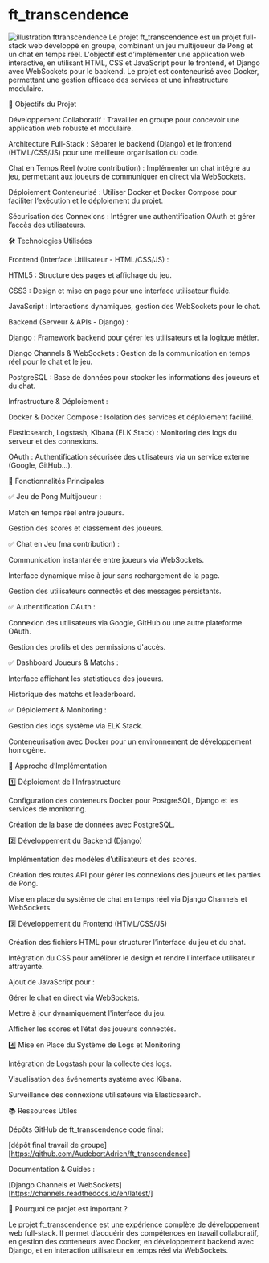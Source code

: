 # ft_transcendence
![illustration fttranscendence](./picture.png)
Le projet ft_transcendence est un projet full-stack web développé en groupe, combinant un jeu multijoueur de Pong et un chat en temps réel. L'objectif est d’implémenter une application web interactive, en utilisant HTML, CSS et JavaScript pour le frontend, et Django avec WebSockets pour le backend. Le projet est conteneurisé avec Docker, permettant une gestion efficace des services et une infrastructure modulaire.

🎯 Objectifs du Projet

Développement Collaboratif : Travailler en groupe pour concevoir une application web robuste et modulaire.

Architecture Full-Stack : Séparer le backend (Django) et le frontend (HTML/CSS/JS) pour une meilleure organisation du code.

Chat en Temps Réel (votre contribution) : Implémenter un chat intégré au jeu, permettant aux joueurs de communiquer en direct via WebSockets.

Déploiement Conteneurisé : Utiliser Docker et Docker Compose pour faciliter l’exécution et le déploiement du projet.

Sécurisation des Connexions : Intégrer une authentification OAuth et gérer l’accès des utilisateurs.

🛠️ Technologies Utilisées

Frontend (Interface Utilisateur - HTML/CSS/JS) :

HTML5 : Structure des pages et affichage du jeu.

CSS3 : Design et mise en page pour une interface utilisateur fluide.

JavaScript : Interactions dynamiques, gestion des WebSockets pour le chat.

Backend (Serveur & APIs - Django) :

Django : Framework backend pour gérer les utilisateurs et la logique métier.

Django Channels & WebSockets : Gestion de la communication en temps réel pour le chat et le jeu.

PostgreSQL : Base de données pour stocker les informations des joueurs et du chat.

Infrastructure & Déploiement :

Docker & Docker Compose : Isolation des services et déploiement facilité.

Elasticsearch, Logstash, Kibana (ELK Stack) : Monitoring des logs du serveur et des connexions.

OAuth : Authentification sécurisée des utilisateurs via un service externe (Google, GitHub…).

🏓 Fonctionnalités Principales

✅ Jeu de Pong Multijoueur :

Match en temps réel entre joueurs.

Gestion des scores et classement des joueurs.

✅ Chat en Jeu (ma contribution) :

Communication instantanée entre joueurs via WebSockets.

Interface dynamique mise à jour sans rechargement de la page.

Gestion des utilisateurs connectés et des messages persistants.

✅ Authentification OAuth :

Connexion des utilisateurs via Google, GitHub ou une autre plateforme OAuth.

Gestion des profils et des permissions d'accès.

✅ Dashboard Joueurs & Matchs :

Interface affichant les statistiques des joueurs.

Historique des matchs et leaderboard.

✅ Déploiement & Monitoring :

Gestion des logs système via ELK Stack.

Conteneurisation avec Docker pour un environnement de développement homogène.

🔧 Approche d’Implémentation

1️⃣ Déploiement de l’Infrastructure

Configuration des conteneurs Docker pour PostgreSQL, Django et les services de monitoring.

Création de la base de données avec PostgreSQL.

2️⃣ Développement du Backend (Django)

Implémentation des modèles d’utilisateurs et des scores.

Création des routes API pour gérer les connexions des joueurs et les parties de Pong.

Mise en place du système de chat en temps réel via Django Channels et WebSockets.

3️⃣ Développement du Frontend (HTML/CSS/JS)

Création des fichiers HTML pour structurer l’interface du jeu et du chat.

Intégration du CSS pour améliorer le design et rendre l'interface utilisateur attrayante.

Ajout de JavaScript pour :

Gérer le chat en direct via WebSockets.

Mettre à jour dynamiquement l'interface du jeu.

Afficher les scores et l’état des joueurs connectés.

4️⃣ Mise en Place du Système de Logs et Monitoring

Intégration de Logstash pour la collecte des logs.

Visualisation des événements système avec Kibana.

Surveillance des connexions utilisateurs via Elasticsearch.

📚 Ressources Utiles

Dépôts GitHub de ft_transcendence code final:

[dépôt final travail de groupe][https://github.com/AudebertAdrien/ft_transcendence]

Documentation & Guides :

[Django Channels et WebSockets][https://channels.readthedocs.io/en/latest/]

🚀 Pourquoi ce projet est important ?

Le projet ft_transcendence est une expérience complète de développement web full-stack. Il permet d’acquérir des compétences en travail collaboratif, en gestion des conteneurs avec Docker, en développement backend avec Django, et en interaction utilisateur en temps réel via WebSockets.

